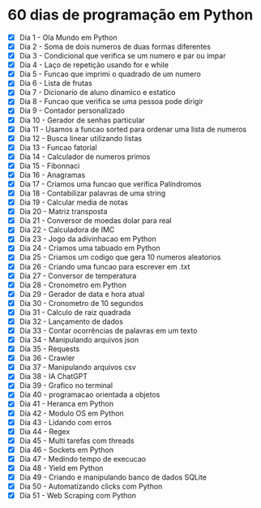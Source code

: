 # 60 dias de programação em Python

- [x] Dia 1 - Ola Mundo em Python
- [x] Dia 2 - Soma de dois numeros de duas formas diferentes
- [x] Dia 3 - Condicional que verifica se um numero e par ou impar
- [x] Dia 4 - Laço de repetição usando for e while
- [x] Dia 5 - Funcao que imprimi o quadrado de um numero
- [x] Dia 6 - Lista de frutas
- [x] Dia 7 - Dicionario de aluno dinamico e estatico
- [x] Dia 8 - Funcao que verifica se uma pessoa pode dirigir
- [x] Dia 9 - Contador personalizado
- [x] Dia 10 - Gerador de senhas particular
- [x] Dia 11 - Usamos a funcao sorted para ordenar uma lista de numeros
- [x] Dia 12 - Busca linear utilizando listas
- [x] Dia 13 - Funcao fatorial 
- [x] Dia 14 - Calculador de numeros primos
- [x] Dia 15 - Fibonnaci
- [x] Dia 16 - Anagramas
- [x] Dia 17 - Criamos uma funcao que verifica Palíndromos
- [x] Dia 18 - Contabilizar palavras de uma string
- [x] Dia 19 - Calcular media de notas
- [x] Dia 20 - Matriz transposta
- [x] Dia 21 - Conversor de moedas dolar para real
- [x] Dia 22 - Calculadora de IMC
- [x] Dia 23 - Jogo da adivinhacao em Python
- [x] Dia 24 - Criamos uma tabuado em Python
- [x] Dia 25 - Criamos um codigo que gera 10 numeros aleatorios
- [x] Dia 26 - Criando uma funcao para escrever em .txt
- [x] Dia 27 - Conversor de temperatura
- [x] Dia 28 - Cronometro em Python
- [x] Dia 29 - Gerador de data e hora atual
- [x] Dia 30 - Cronometro de 10 segundos
- [x] Dia 31 - Calculo de raiz quadrada
- [x] Dia 32 - Lançamento de dados
- [x] Dia 33 - Contar ocorrências de palavras em um texto
- [x] Dia 34 - Manipulando arquivos json
- [x] Dia 35 - Requests
- [x] Dia 36 - Crawler
- [x] Dia 37 - Manipulando arquivos csv
- [x] Dia 38 - IA ChatGPT
- [x] Dia 39 - Grafico no terminal
- [x] Dia 40 - programacao orientada a objetos
- [x] Dia 41 - Heranca em Python
- [x] Dia 42 - Modulo OS em Python
- [x] Dia 43 - Lidando com erros
- [x] Dia 44 - Regex
- [x] Dia 45 - Multi tarefas com threads
- [x] Dia 46 - Sockets em Python
- [x] Dia 47 - Medindo tempo de execucao
- [x] Dia 48 - Yield em Python
- [x] Dia 49 - Criando e manipulando banco de dados SQLite
- [x] Dia 50 - Automatizando clicks com Python
- [x] Dia 51 - Web Scraping com Python